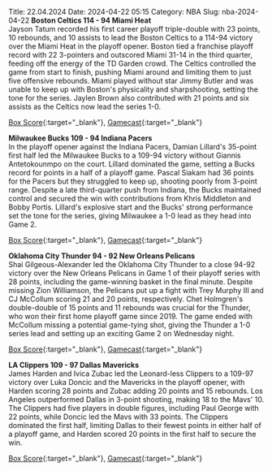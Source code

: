 Title: 22.04.2024
Date: 2024-04-22 05:15
Category: NBA 
Slug: nba-2024-04-22 
**Boston Celtics 114 - 94 Miami Heat**  
Jayson Tatum recorded his first career playoff triple-double with 23 points, 10 rebounds, and 10 assists to lead the Boston Celtics to a 114-94 victory over the Miami Heat in the playoff opener. Boston tied a franchise playoff record with 22 3-pointers and outscored Miami 31-14 in the third quarter, feeding off the energy of the TD Garden crowd. The Celtics controlled the game from start to finish, pushing Miami around and limiting them to just five offensive rebounds. Miami played without star Jimmy Butler and was unable to keep up with Boston's physicality and sharpshooting, setting the tone for the series. Jaylen Brown also contributed with 21 points and six assists as the Celtics now lead the series 1-0. 

[Box Score](https://www.nba.com/game/mia-vs-bos-0042300101/box-score){:target="_blank"}, [Gamecast](https://www.nba.com/game/mia-vs-bos-0042300101){:target="_blank"}<br>

**Milwaukee Bucks 109 - 94 Indiana Pacers**  
In the playoff opener against the Indiana Pacers, Damian Lillard's 35-point first half led the Milwaukee Bucks to a 109-94 victory without Giannis Antetokounmpo on the court. Lillard dominated the game, setting a Bucks record for points in a half of a playoff game. Pascal Siakam had 36 points for the Pacers but they struggled to keep up, shooting poorly from 3-point range. Despite a late third-quarter push from Indiana, the Bucks maintained control and secured the win with contributions from Khris Middleton and Bobby Portis. Lillard's explosive start and the Bucks' strong performance set the tone for the series, giving Milwaukee a 1-0 lead as they head into Game 2. 

[Box Score](https://www.nba.com/game/ind-vs-mil-0042300121/box-score){:target="_blank"}, [Gamecast](https://www.nba.com/game/ind-vs-mil-0042300121){:target="_blank"}<br>

**Oklahoma City Thunder 94 - 92 New Orleans Pelicans**  
Shai Gilgeous-Alexander led the Oklahoma City Thunder to a close 94-92 victory over the New Orleans Pelicans in Game 1 of their playoff series with 28 points, including the game-winning basket in the final minute. Despite missing Zion Williamson, the Pelicans put up a fight with Trey Murphy III and CJ McCollum scoring 21 and 20 points, respectively. Chet Holmgren's double-double of 15 points and 11 rebounds was crucial for the Thunder, who won their first home playoff game since 2019. The game ended with McCollum missing a potential game-tying shot, giving the Thunder a 1-0 series lead and setting up an exciting Game 2 on Wednesday night. 

[Box Score](https://www.nba.com/game/nop-vs-okc-0042300141/box-score){:target="_blank"}, [Gamecast](https://www.nba.com/game/nop-vs-okc-0042300141){:target="_blank"}<br>

**LA Clippers 109 - 97 Dallas Mavericks**  
James Harden and Ivica Zubac led the Leonard-less Clippers to a 109-97 victory over Luka Doncic and the Mavericks in the playoff opener, with Harden scoring 28 points and Zubac adding 20 points and 15 rebounds. Los Angeles outperformed Dallas in 3-point shooting, making 18 to the Mavs' 10. The Clippers had five players in double figures, including Paul George with 22 points, while Doncic led the Mavs with 33 points. The Clippers dominated the first half, limiting Dallas to their fewest points in either half of a playoff game, and Harden scored 20 points in the first half to secure the win. 

[Box Score](https://www.nba.com/game/dal-vs-lac-0042300171/box-score){:target="_blank"}, [Gamecast](https://www.nba.com/game/dal-vs-lac-0042300171){:target="_blank"}<br>

